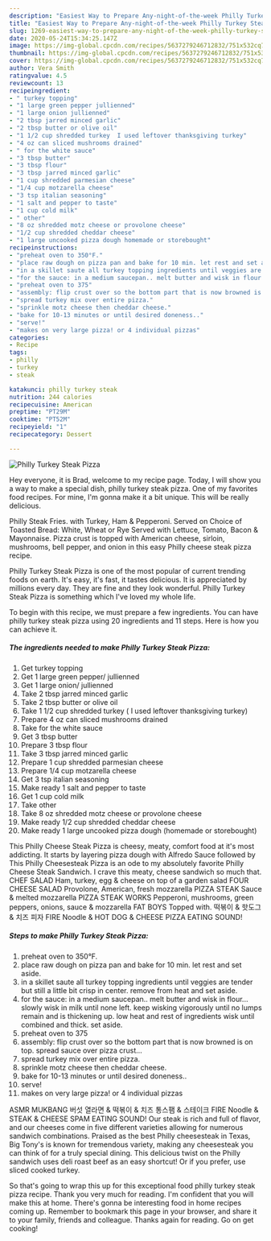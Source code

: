 ```yaml
---
description: "Easiest Way to Prepare Any-night-of-the-week Philly Turkey Steak Pizza"
title: "Easiest Way to Prepare Any-night-of-the-week Philly Turkey Steak Pizza"
slug: 1269-easiest-way-to-prepare-any-night-of-the-week-philly-turkey-steak-pizza
date: 2020-05-24T15:34:25.147Z
image: https://img-global.cpcdn.com/recipes/5637279246712832/751x532cq70/philly-turkey-steak-pizza-recipe-main-photo.jpg
thumbnail: https://img-global.cpcdn.com/recipes/5637279246712832/751x532cq70/philly-turkey-steak-pizza-recipe-main-photo.jpg
cover: https://img-global.cpcdn.com/recipes/5637279246712832/751x532cq70/philly-turkey-steak-pizza-recipe-main-photo.jpg
author: Vera Smith
ratingvalue: 4.5
reviewcount: 13
recipeingredient:
- " turkey topping"
- "1 large green pepper jullienned"
- "1 large onion jullienned"
- "2 tbsp jarred minced garlic"
- "2 tbsp butter or olive oil"
- "1 1/2 cup shredded turkey  I used leftover thanksgiving turkey"
- "4 oz can sliced mushrooms drained"
- " for the white sauce"
- "3 tbsp butter"
- "3 tbsp flour"
- "3 tbsp jarred minced garlic"
- "1 cup shredded parmesian cheese"
- "1/4 cup motzarella cheese"
- "3 tsp italian seasoning"
- "1 salt and pepper to taste"
- "1 cup cold milk"
- " other"
- "8 oz shredded motz cheese or provolone cheese"
- "1/2 cup shredded cheddar cheese"
- "1 large uncooked pizza dough homemade or storebought"
recipeinstructions:
- "preheat oven to 350°F."
- "place raw dough on pizza pan and bake for 10 min. let rest and set aside."
- "in a skillet saute all turkey topping ingredients until veggies are tender but still a little bit crisp in center. remove from heat and set aside."
- "for the sauce: in a medium saucepan.. melt butter and wisk in flour... slowly wisk in milk until none left. keep wisking vigorously until no lumps remain and is thickening up. low heat and rest of ingredients wisk until combined and thick. set aside."
- "preheat oven to 375"
- "assembly: flip crust over so the bottom part that is now browned is on top. spread sauce over pizza crust..."
- "spread turkey mix over entire pizza."
- "sprinkle motz cheese then cheddar cheese."
- "bake for 10-13 minutes or until desired doneness.."
- "serve!"
- "makes on very large pizza! or 4 individual pizzas"
categories:
- Recipe
tags:
- philly
- turkey
- steak

katakunci: philly turkey steak 
nutrition: 244 calories
recipecuisine: American
preptime: "PT29M"
cooktime: "PT52M"
recipeyield: "1"
recipecategory: Dessert

---
```



![Philly Turkey Steak Pizza](https://img-global.cpcdn.com/recipes/5637279246712832/751x532cq70/philly-turkey-steak-pizza-recipe-main-photo.jpg)

Hey everyone, it is Brad, welcome to my recipe page. Today, I will show you a way to make a special dish, philly turkey steak pizza. One of my favorites food recipes. For mine, I'm gonna make it a bit unique. This will be really delicious.

Philly Steak Fries. with Turkey, Ham &amp; Pepperoni. Served on Choice of Toasted Bread: White, Wheat or Rye Served with Lettuce, Tomato, Bacon &amp; Mayonnaise. Pizza crust is topped with American cheese, sirloin, mushrooms, bell pepper, and onion in this easy Philly cheese steak pizza recipe.

Philly Turkey Steak Pizza is one of the most popular of current trending foods on earth. It's easy, it's fast, it tastes delicious. It is appreciated by millions every day. They are fine and they look wonderful. Philly Turkey Steak Pizza is something which I've loved my whole life.


To begin with this recipe, we must prepare a few ingredients. You can have philly turkey steak pizza using 20 ingredients and 11 steps. Here is how you can achieve it.

<!--inarticleads1-->

##### The ingredients needed to make Philly Turkey Steak Pizza:

1. Get  turkey topping
1. Get 1 large green pepper/ jullienned
1. Get 1 large onion/ jullienned
1. Take 2 tbsp jarred minced garlic
1. Take 2 tbsp butter or olive oil
1. Take 1 1/2 cup shredded turkey ( I used leftover thanksgiving turkey)
1. Prepare 4 oz can sliced mushrooms drained
1. Take  for the white sauce
1. Get 3 tbsp butter
1. Prepare 3 tbsp flour
1. Take 3 tbsp jarred minced garlic
1. Prepare 1 cup shredded parmesian cheese
1. Prepare 1/4 cup motzarella cheese
1. Get 3 tsp italian seasoning
1. Make ready 1 salt and pepper to taste
1. Get 1 cup cold milk
1. Take  other
1. Take 8 oz shredded motz cheese or provolone cheese
1. Make ready 1/2 cup shredded cheddar cheese
1. Make ready 1 large uncooked pizza dough (homemade or storebought)


This Philly Cheese Steak Pizza is cheesy, meaty, comfort food at it&#39;s most addicting. It starts by layering pizza dough with Alfredo Sauce followed by This Philly Cheesesteak Pizza is an ode to my absolutely favorite Philly Cheese Steak Sandwich. I crave this meaty, cheese sandwich so much that. CHEF SALAD Ham, turkey, egg &amp; cheese on top of a garden salad FOUR CHEESE SALAD Provolone, American, fresh mozzarella PIZZA STEAK Sauce &amp; melted mozzarella PIZZA STEAK WORKS Pepperoni, mushrooms, green peppers, onions, sauce &amp; mozzarella FAT BOYS Topped with. 떡볶이 &amp; 핫도그 &amp; 치즈 피자 FIRE Noodle &amp; HOT DOG &amp; CHEESE PIZZA EATING SOUND! 

<!--inarticleads2-->

##### Steps to make Philly Turkey Steak Pizza:

1. preheat oven to 350°F.
1. place raw dough on pizza pan and bake for 10 min. let rest and set aside.
1. in a skillet saute all turkey topping ingredients until veggies are tender but still a little bit crisp in center. remove from heat and set aside.
1. for the sauce: in a medium saucepan.. melt butter and wisk in flour... slowly wisk in milk until none left. keep wisking vigorously until no lumps remain and is thickening up. low heat and rest of ingredients wisk until combined and thick. set aside.
1. preheat oven to 375
1. assembly: flip crust over so the bottom part that is now browned is on top. spread sauce over pizza crust...
1. spread turkey mix over entire pizza.
1. sprinkle motz cheese then cheddar cheese.
1. bake for 10-13 minutes or until desired doneness..
1. serve!
1. makes on very large pizza! or 4 individual pizzas


ASMR MUKBANG 버섯 열라면 &amp; 떡볶이 &amp; 치즈 통스팸 &amp; 스테이크 FIRE Noodle &amp; STEAK &amp; CHEESE SPAM EATING SOUND! Our steak is rich and full of flavor, and our cheeses come in five different varieties allowing for numerous sandwich combinations. Praised as the best Philly cheesesteak in Texas, Big Tony&#39;s is known for tremendous variety, making any cheesesteak you can think of for a truly special dining. This delicious twist on the Philly sandwich uses deli roast beef as an easy shortcut! Or if you prefer, use sliced cooked turkey. 

So that's going to wrap this up for this exceptional food philly turkey steak pizza recipe. Thank you very much for reading. I'm confident that you will make this at home. There's gonna be interesting food in home recipes coming up. Remember to bookmark this page in your browser, and share it to your family, friends and colleague. Thanks again for reading. Go on get cooking!
